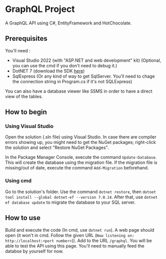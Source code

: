 # GraphQL Project

A GraphQL API using C#, EntityFramework and HotChocolate.

## Prerequisites

You'll need :
- Visual Studio 2022 (with "ASP.NET and web development" kit) (Optional, you can use the cmd if you don't need to debug it.)
- DotNET 7 (download the SDK [here](https://dotnet.microsoft.com/en-us/download/dotnet/7.0))
- SqlExpress (Or any kind of way to get SqlServer. You'll need to chage the connection string in Program.cs if it's not SQLExpress)

You can also have a database viewer like SSMS in order to have a direct view of the tables.

## How to begin

### Using Visual Studio
Open the solution (.sln file) using Visual Studio. In case there are compiler errors showing up, you might need to get the NuGet packages; right-click the solution and select "Restore NuGet Packages".

In the Package Manager Console, execute the command `Update-Database`. This will create the database using the migration file. If the migration file is missing/out of date, execute the command `Add-Migration` beforehand.

### Using cmd
Go to the solution's folder. Use the command `dotnet restore`, then `dotnet tool install --global dotnet-ef --version 7.0.14`. After that, use `dotnet ef database update` to migrate the database to your SQL server.

## How to use

Build and execute the code (In cmd, use `dotnet run`). A web page should open (it won't in cmd. Follow the given URL (`Now listening on: http://localhost:<port number>`)). Add to the URL `/graphql`. You will be able to test the API using this page.
You'll need to manually feed the databse by yourself for now.